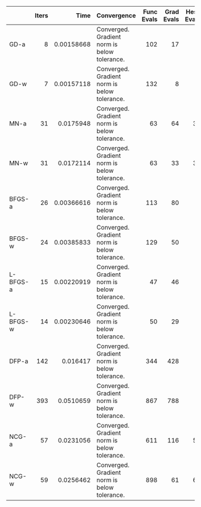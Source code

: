 |          |   Iters |       Time | Convergence                                  |   Func Evals |   Grad Evals |   Hess Evals |
|:---------|--------:|-----------:|:---------------------------------------------|-------------:|-------------:|-------------:|
| GD-a     |       8 | 0.00158668 | Converged. Gradient norm is below tolerance. |          102 |           17 |            0 |
| GD-w     |       7 | 0.00157118 | Converged. Gradient norm is below tolerance. |          132 |            8 |            0 |
| MN-a     |      31 | 0.0175948  | Converged. Gradient norm is below tolerance. |           63 |           64 |           32 |
| MN-w     |      31 | 0.0172114  | Converged. Gradient norm is below tolerance. |           63 |           33 |           32 |
| BFGS-a   |      26 | 0.00366616 | Converged. Gradient norm is below tolerance. |          113 |           80 |            0 |
| BFGS-w   |      24 | 0.00385833 | Converged. Gradient norm is below tolerance. |          129 |           50 |            0 |
| L-BFGS-a |      15 | 0.00220919 | Converged. Gradient norm is below tolerance. |           47 |           46 |            0 |
| L-BFGS-w |      14 | 0.00230646 | Converged. Gradient norm is below tolerance. |           50 |           29 |            0 |
| DFP-a    |     142 | 0.016417   | Converged. Gradient norm is below tolerance. |          344 |          428 |            0 |
| DFP-w    |     393 | 0.0510659  | Converged. Gradient norm is below tolerance. |          867 |          788 |            0 |
| NCG-a    |      57 | 0.0231056  | Converged. Gradient norm is below tolerance. |          611 |          116 |           58 |
| NCG-w    |      59 | 0.0256462  | Converged. Gradient norm is below tolerance. |          898 |           61 |           60 |